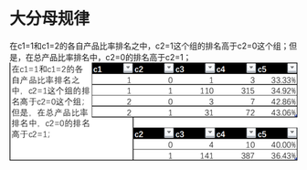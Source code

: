 # 大分母规律
在c1=1和c1=2的各自产品比率排名之中，c2=1这个组的排名高于c2=0这个组；但是，在总产品比率排名中，c2=0的排名高于c2=1；  
![大分母规律](https://github.com/stone9693/python_basics/blob/master/source/tricks_大分母规律.png)  
